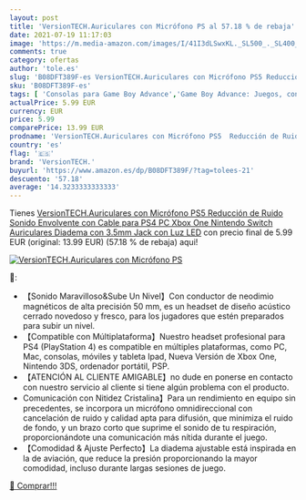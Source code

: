 ```yaml
---
layout: post
title: 'VersionTECH.Auriculares con Micrófono PS al 57.18 % de rebaja'
date: 2021-07-19 11:17:03
image: 'https://m.media-amazon.com/images/I/41I3dLSwxKL._SL500_._SL400_.jpg'
comments: true
category: ofertas
author: 'tole.es'
slug: 'B08DFT389F-es VersionTECH.Auriculares con Micrófono PS5 Reducción de...'
sku: 'B08DFT389F-es'
tags: [ 'Consolas para Game Boy Advance','Game Boy Advance: Juegos, consolas y accesorios','Sistemas precursores y micro consolas','Videojuegos','nintendo','ps4','ps5','versiontech.','xbox', ]
actualPrice: 5.99 EUR
currency: EUR
price: 5.99
comparePrice: 13.99 EUR
prodname: 'VersionTECH.Auriculares con Micrófono PS5  Reducción de Ruido  Sonido Envolvente  con Cable para PS4 PC Xbox One Nintendo Switch  Auriculares Diadema con 3.5mm Jack con Luz LED'
country: 'es'
flag: '🇪🇸'
brand: 'VersionTECH.'
buyurl: 'https://www.amazon.es/dp/B08DFT389F/?tag=tolees-21'
descuento: '57.18'
average: '14.3233333333333'
---
```


Tienes [VersionTECH.Auriculares con Micrófono PS5  Reducción de Ruido  Sonido Envolvente  con Cable para PS4 PC Xbox One Nintendo Switch  Auriculares Diadema con 3.5mm Jack con Luz LED](https://www.amazon.es/dp/B08DFT389F/?tag=tolees-21) con precio final de  5.99 EUR (original: 13.99 EUR) (57.18 %  de rebaja) aqui!

[![VersionTECH.Auriculares con Micrófono PS](https://m.media-amazon.com/images/I/41I3dLSwxKL._SL500_._SL400_.jpg)](https://www.amazon.es/dp/B08DFT389F/?tag=tolees-21)

🔎:

- 【Sonido Maravilloso&Sube Un Nivel】Con conductor de neodimio magnéticos de alta precisión 50 mm, es un headset de diseño acústico cerrado novedoso y fresco, para los jugadores que estén preparados para subir un nivel.
- 【Compatible con Múltiplataforma】Nuestro headset profesional para PS4 (PlayStation 4) es compatible en múltiples plataformas, como PC, Mac, consolas, móviles y tableta Ipad, Nueva Versión de Xbox One, Nintendo 3DS, ordenador portátil, PSP.
- 【ATENCIÓN AL CLIENTE AMIGABLE】no dude en ponerse en contacto con nuestro servicio al cliente si tiene algún problema con el producto.
- Comunicación con Nitidez Cristalina】Para un rendimiento en equipo sin precedentes, se incorpora un micrófono omnidireccional con cancelación de ruido y calidad apta para difusión, que minimiza el ruido de fondo, y un brazo corto que suprime el sonido de tu respiración, proporcionándote una comunicación más nítida durante el juego.
- 【Comodidad & Ajuste Perfecto】La diadema ajustable está inspirada en la de aviación, que reduce la presión proporcionando la mayor comodidad, incluso durante largas sesiones de juego.

[🛒 Comprar!!!](https://www.amazon.es/dp/B08DFT389F/?tag=tolees-21)

